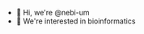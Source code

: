 - 👋 Hi, we're @nebi-um
- 👀 We're interested in bioinformatics

<!---
nebi-um/nebi-um is a ✨ special ✨ repository because its `README.md` (this file) appears on your GitHub profile.
You can click the Preview link to take a look at your changes.
--->
